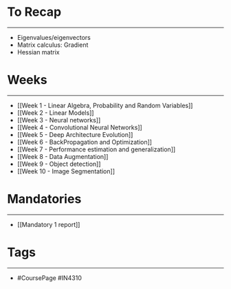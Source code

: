 
# To Recap
---

* Eigenvalues/eigenvectors
* Matrix calculus: Gradient
* Hessian matrix


# Weeks
---

* [[Week 1 - Linear Algebra, Probability and Random Variables]]
* [[Week 2 - Linear Models]]
* [[Week 3 - Neural networks]]
* [[Week 4 - Convolutional Neural Networks]]
* [[Week 5 - Deep Architecture Evolution]]
* [[Week 6 - BackPropagation and Optimization]]
* [[Week 7 - Performance estimation and generalization]]
* [[Week 8 - Data Augmentation]]
* [[Week 9 - Object detection]]
* [[Week 10 - Image Segmentation]]


# Mandatories
---
* [[Mandatory 1 report]]

# Tags
---
* #CoursePage #IN4310